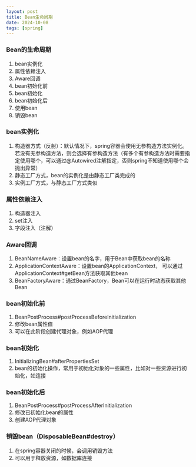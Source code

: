 ```yaml
---
layout: post
title: Bean生命周期
date: 2024-10-08
tags: [spring]
---
```


### Bean的生命周期
1. bean实例化
2. 属性依赖注入
3. Aware回调
4. bean初始化前
5. bean初始化
6. bean初始化后
7. 使用bean
8. 销毁bean

### bean实例化
1. 构造器方式（反射）：默认情况下，spring容器会使用无参构造方法实例化。若没有无参构造方法，则会选择有参构造方法（有多个有参构造方法时需要指定使用哪个，可以通过@Autowired注解指定，否则spring不知道使用哪个会抛出异常）
2. 静态工厂方式，bean的实例化是由静态工厂类完成的
3. 实例工厂方式，与静态工厂方式类似

### 属性依赖注入
1. 构造器注入
2. set注入
3. 字段注入（注解）

### Aware回调
1. BeanNameAware：设置bean的名字，用于Bean中获取bean的名称
2. ApplicationContextAware：设置bean的ApplicationContext， 可以通过ApplicationContext#getBean方法获取其他bean
3. BeanFactoryAware：通过BeanFactory，Bean可以在运行时动态获取其他Bean

### bean初始化前
1. BeanPostProcess#postProcessBeforeInitialization
2. 修改bean属性值
3. 可以在此阶段创建代理对象，例如AOP代理

### bean初始化
1. InitializingBean#afterPropertiesSet
2. bean的初始化操作，常用于初始化对象的一些属性，比如对一些资源进行初始化，如连接

### bean初始化后
1. BeanPostProcess#postProcessAfterInitialization
2. 修改已初始化bean的属性
3. 创建AOP代理对象

### 销毁bean（DisposableBean#destroy）
1. 在spring容器关闭的时候，会调用销毁方法
2. 可以用于释放资源，如数据库连接